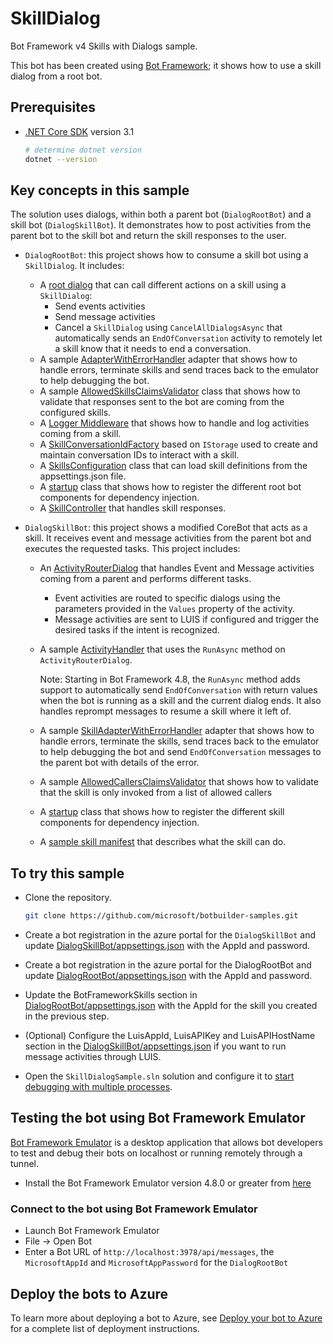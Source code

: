 # SkillDialog

Bot Framework v4 Skills with Dialogs sample.

This bot has been created using [Bot Framework](https://dev.botframework.com); it shows how to use a skill dialog from a root bot.

## Prerequisites

- [.NET Core SDK](https://dotnet.microsoft.com/download) version 3.1

  ```bash
  # determine dotnet version
  dotnet --version
  ```

## Key concepts in this sample

The solution uses dialogs, within both a parent bot (`DialogRootBot`) and a skill bot (`DialogSkillBot`). It demonstrates how to post activities from the parent bot to the skill bot and return the skill responses to the user.

- `DialogRootBot`: this project shows how to consume a skill bot using a `SkillDialog`. It includes:
  - A [root dialog](DialogRootBot/Dialogs/MainDialog.cs) that can call different actions on a skill using a `SkillDialog`:
    - Send events activities
    - Send message activities
    - Cancel a `SkillDialog` using `CancelAllDialogsAsync` that automatically sends an `EndOfConversation` activity to remotely let a skill know that it needs to end a conversation.
  - A sample [AdapterWithErrorHandler](DialogRootBot/AdapterWithErrorHandler.cs) adapter that shows how to handle errors, terminate skills and send traces back to the emulator to help debugging the bot.
  - A sample [AllowedSkillsClaimsValidator](DialogRootBot/Authentication/AllowedSkillsClaimsValidator.cs) class that shows how to validate that responses sent to the bot are coming from the configured skills.
  - A [Logger Middleware](DialogRootBot/Middleware/LoggerMiddleware.cs) that shows how to handle and log activities coming from a skill.
  - A [SkillConversationIdFactory](DialogRootBot/SkillConversationIdFactory.cs) based on `IStorage` used to create and maintain conversation IDs to interact with a skill.
  - A [SkillsConfiguration](DialogRootBot/SkillsConfiguration.cs) class that can load skill definitions from the appsettings.json file.
  - A [startup](DialogRootBot/Startup.cs) class that shows how to register the different root bot components for dependency injection.
  - A [SkillController](DialogRootBot/Controllers/SkillController.cs) that handles skill responses.

- `DialogSkillBot`: this project shows a modified CoreBot that acts as a skill. It receives event and message activities from the parent bot and executes the requested tasks. This project includes:
  - An [ActivityRouterDialog](DialogSkillBot/Dialogs/ActivityRouterDialog.cs) that handles Event and Message activities coming from a parent and performs different tasks.
    - Event activities are routed to specific dialogs using the parameters provided in the `Values` property of the activity.
    - Message activities are sent to LUIS if configured and trigger the desired tasks if the intent is recognized.
  - A sample [ActivityHandler](DialogSkillBot/Bots/SkillBot.cs) that uses the `RunAsync` method on `ActivityRouterDialog`.
    
    Note: Starting in Bot Framework 4.8, the `RunAsync` method adds support to automatically send `EndOfConversation` with return values when the bot is running as a skill and the current dialog ends. It also handles reprompt messages to resume a skill where it left of.
  - A sample [SkillAdapterWithErrorHandler](DialogSkillBot/SkillAdapterWithErrorHandler.cs) adapter that shows how to handle errors, terminate the skills, send traces back to the emulator to help debugging the bot and send `EndOfConversation` messages to the parent bot with details of the error.
  - A sample [AllowedCallersClaimsValidator](DialogSkillBot/Authentication/AllowedCallersClaimsValidator.cs) that shows how to validate that the skill is only invoked from a list of allowed callers
  - A [startup](DialogSkillBot/Startup.cs) class that shows how to register the different skill components for dependency injection.
  - A [sample skill manifest](DialogSkillBot/wwwroot/manifest/dialogchildbot-manifest-1.0.json) that describes what the skill can do.

## To try this sample

- Clone the repository.

  ```bash
  git clone https://github.com/microsoft/botbuilder-samples.git
  ```

- Create a bot registration in the azure portal for the `DialogSkillBot` and update [DialogSkillBot/appsettings.json](DialogSkillBot/appsettings.json) with the AppId and password.
- Create a bot registration in the azure portal for the DialogRootBot and update [DialogRootBot/appsettings.json](DialogRootBot/appsettings.json) with the AppId and password. 
- Update the BotFrameworkSkills section in [DialogRootBot/appsettings.json](DialogRootBot/appsettings.json) with the AppId for the skill you created in the previous step.
- (Optional) Configure the LuisAppId, LuisAPIKey and LuisAPIHostName section in the [DialogSkillBot/appsettings.json](DialogSkillBot/appsettings.json) if you want to run message activities through LUIS.
- Open the `SkillDialogSample.sln` solution and configure it to [start debugging with multiple processes](https://docs.microsoft.com/en-us/visualstudio/debugger/debug-multiple-processes?view=vs-2019#start-debugging-with-multiple-processes).

## Testing the bot using Bot Framework Emulator

[Bot Framework Emulator](https://github.com/microsoft/botframework-emulator) is a desktop application that allows bot developers to test and debug their bots on localhost or running remotely through a tunnel.

- Install the Bot Framework Emulator version 4.8.0 or greater from [here](https://github.com/Microsoft/BotFramework-Emulator/releases)

### Connect to the bot using Bot Framework Emulator

- Launch Bot Framework Emulator
- File -> Open Bot
- Enter a Bot URL of `http://localhost:3978/api/messages`, the `MicrosoftAppId` and `MicrosoftAppPassword` for the `DialogRootBot`

## Deploy the bots to Azure

To learn more about deploying a bot to Azure, see [Deploy your bot to Azure](https://aka.ms/azuredeployment) for a complete list of deployment instructions.
